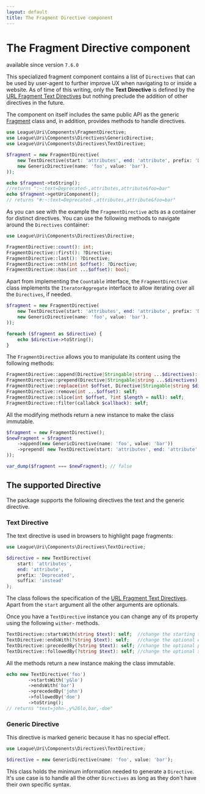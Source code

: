 ```yaml
---
layout: default
title: The Fragment Directive component
---
```


# The Fragment Directive component

<p class="message-notice">available since version <code>7.6.0</code></p>

This specialized fragment component contains a list of `Directives` that can be used by user-agent
to further improve UX when navigating to or inside a website. As of time of this writing, only
the **Text Directive** is defined by the [URL Fragment Text Directives](https://wicg.github.io/scroll-to-text-fragment/)
but nothing preclude the addition of other directives in the future.

The component on itself includes the same public API as the generic [Fragment](/components/7.0/fragment/) class
and, in addition, provides methods to handle directives.

```php
use League\Uri\Components\FragmentDirective;
use League\Uri\Components\Directives\GenericDirective;
use League\Uri\Components\Directives\TextDirective;

$fragment = new FragmentDirective(
    new TextDirective(start: 'attributes', end: 'attribute', prefix: 'Deprecated'),
    new GenericDirective(name: 'foo', value: 'bar').
));

echo $fragment->toString();
//returns ":~:text=Deprecated-,attributes,attribute&foo=bar"
echo $fragment->getUriComponent();
// returns "#:~:text=Deprecated-,attributes,attribute&foo=bar"
```
As you can see with the example the `FragmentDirective` acts as a container for distinct directives.
You can use the following methods to navigate around the `Directives` container:

```php
use League\Uri\Components\Directives\Directive;

FragmentDirective::count(): int;
FragmentDirective::first(): ?Directive;
FragmentDirective::last(): ?Directive;
FragmentDirective::nth(int $offset): ?Directive;
FragmentDirective::has(int ...$offset): bool;
```
Apart from implementing the `Countable` interface, the `FragmentDirective` class implements
the `IteratorAggregate` interface to allow iterating over all the `Directives`, if needed.

```php
$fragment = new FragmentDirective(
    new TextDirective(start: 'attributes', end: 'attribute', prefix: 'Deprecated'),
    new GenericDirective(name: 'foo', value: 'bar').
));

foreach ($fragment as $directive) {
    echo $directive->toString();
}
```

The `FragmentDirective` allows you to manipulate its content using the following methods:

```php
FragmentDirective::append(Directive|Stringable|string ...$directives): self;
FragmentDirective::prepend(Directive|Stringable|string ...$directives): self;
FragmentDirective::replace(int $offset, Directive|Stringable|string $directive): self;
FragmentDirective::remove(int ...$offset): self;
FragmentDirective::slice(int $offset, ?int $length = null): self;
FragmentDirective::filter(callabck $callback): self;
```

<p class="message-notice">All the modifying methods return a new instance to make the class immutable.</p>

```php
$fragment = new FragmentDirective();
$newFragment = $fragment
    ->append(new GenericDirective(name: 'foo', value: 'bar'))
    ->prepend( new TextDirective(start: 'attributes', end: 'attribute', prefix: 'Deprecated'))
));

var_dump($fragment === $newFragment); // false
```

## The supported Directive

The package supports the following directives the text and the generic directive.

### Text Directive

The text directive is used in browsers to highlight page fragments:

```php
use League\Uri\Components\Directives\TextDirective;

$directive = new TextDirective(
    start: 'attributes',
    end: 'attribute',
    prefix: 'Deprecated',
    suffix: 'instead'
);
```
The class follows the specification of the [URL Fragment Text Directives](https://wicg.github.io/scroll-to-text-fragment/).
Apart from the `start` argument all the other arguments are optionals.

Once you have a `TextDirective` instance you can change any of its property using the following `wither-` methods.

```php
TextDirective::startsWith(string $text): self;  //change the starting text
TextDirective::endsWith(?string $text): self;   //change the optional ending text
TextDirective::precededBy(?string $text): self; //change the optional prefix context
TextDirective::followedBy(?string $text): self; //change the optional suffix context
```

All the methods return a new instance making the class immutable.

```php
echo new TextDirective('foo')
        ->startsWith('y&lo')
        ->endsWith('bar')
        ->precededBy('john')
        ->followedBy('doe')
        ->toString();
// returns "text=john-,y%26lo,bar,-doe"
```

### Generic Directive

This directive is marked generic because it has no special effect.

```php
use League\Uri\Components\Directives\TextDirective;

$directive = new GenericDirective(name: 'foo', value: 'bar');
```

This class holds the minimum information needed to generate a `Directive`. It's use case
is to handle all the other `Directives` as long as they don't have their own specific syntax.
